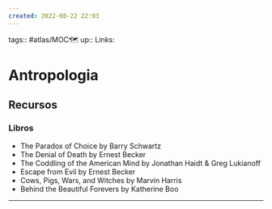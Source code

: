 ```yaml
---
created: 2022-08-22 22:03
---
```

tags:: #atlas/MOC🗺 
up::
Links: 
# Antropologia
## Recursos
### Libros
- The Paradox of Choice by Barry Schwartz
- The Denial of Death by Ernest Becker
- The Coddling of the American Mind by Jonathan Haidt & Greg Lukianoff
- Escape from Evil by Ernest Becker
- Cows, Pigs, Wars, and Witches by Marvin Harris
- Behind the Beautiful Forevers by Katherine Boo
___
